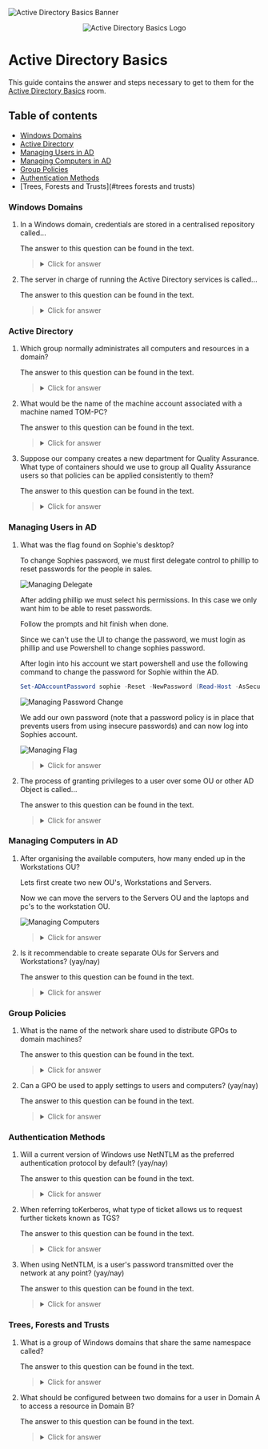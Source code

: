 ![Active Directory Basics Banner](https://i.imgur.com/bEG08k9.png)

<p align="center">
   <img src="https://github.com/Kevinovitz/TryHackMe_Writeups/blob/main/winadbasics/Active_Directory_Basics_Cover.png" alt="Active Directory Basics Logo">
</p>

# Active Directory Basics

This guide contains the answer and steps necessary to get to them for the [Active Directory Basics](https://tryhackme.com/room/winadbasics) room.

## Table of contents

- [Windows Domains](#windows-domains)
- [Active Directory](#active-directory)
- [Managing Users in AD](#managing-users-in-ad)
- [Managing Computers in AD](#managing-computers-in-ad)
- [Group Policies](#group-policies)
- [Authentication Methods](#authentication-methods)
- [Trees, Forests and Trusts](#trees forests and trusts)

### Windows Domains

1. In a Windows domain, credentials are stored in a centralised repository called...

   The answer to this question can be found in the text.

   ><details><summary>Click for answer</summary>Active Directory</details>

2. The server in charge of running the Active Directory services is called...

   The answer to this question can be found in the text.

   ><details><summary>Click for answer</summary>Domain Controller</details>

### Active Directory

1. Which group normally administrates all computers and resources in a domain?

   The answer to this question can be found in the text.

   ><details><summary>Click for answer</summary>Domain admins</details>

2. What would be the name of the machine account associated with a machine named TOM-PC?

   The answer to this question can be found in the text.

   ><details><summary>Click for answer</summary>TOM-PC$</details>

3. Suppose our company creates a new department for Quality Assurance. What type of containers should we use to group all Quality Assurance users so that policies can be applied consistently to them?

   The answer to this question can be found in the text.

   ><details><summary>Click for answer</summary>Organizational Unit</details>

### Managing Users in AD

1. What was the flag found on Sophie's desktop?

   To change Sophies password, we must first delegate control to phillip to reset passwords for the people in sales.

   ![Managing Delegate](https://github.com/Kevinovitz/TryHackMe_Writeups/blob/main/winadbasics/Active_Directory_Basics_Managing_Delegate.png)

   After adding phillip we must select his permissions. In this case we only want him to be able to reset passwords.

   Follow the prompts and hit finish when done.

   Since we can't use the UI to change the password, we must login as phillip and use Powershell to change sophies password.

   After login into his account we start powershell and use the following command to change the password for Sophie within the AD.

   ```powershell
   Set-ADAccountPassword sophie -Reset -NewPassword (Read-Host -AsSecureString -Prompt 'New Password') -Verbose
   ```

   ![Managing Password Change](https://github.com/Kevinovitz/TryHackMe_Writeups/blob/main/winadbasics/Active_Directory_Basics_Managing_Password_Change.png)

   We add our own password (note that a password policy is in place that prevents users from using insecure passwords) and can now log into Sophies account.

   ![Managing Flag](https://github.com/Kevinovitz/TryHackMe_Writeups/blob/main/winadbasics/Active_Directory_Basics_Managing_Flag.png)

   ><details><summary>Click for answer</summary>THM{thanks_for_contacting_support}</details>

2. The process of granting privileges to a user over some OU or other AD Object is called...

   The answer to this question can be found in the text.

   ><details><summary>Click for answer</summary>Delegation</details>

### Managing Computers in AD

1. After organising the available computers, how many ended up in the Workstations OU?

   Lets first create two new OU's, Workstations and Servers.

   Now we can move the servers to the Servers OU and the laptops and pc's to the workstation OU.

   ![Managing Computers](https://github.com/Kevinovitz/TryHackMe_Writeups/blob/main/winadbasics/Active_Directory_Basics_Managing_Computers.png)

   ><details><summary>Click for answer</summary>7</details>

2. Is it recommendable to create separate OUs for Servers and Workstations? (yay/nay)

   The answer to this question can be found in the text.

   ><details><summary>Click for answer</summary>yay</details>

### Group Policies

1. What is the name of the network share used to distribute GPOs to domain machines?

   The answer to this question can be found in the text.

   ><details><summary>Click for answer</summary></details>

2. Can a GPO be used to apply settings to users and computers? (yay/nay)

   The answer to this question can be found in the text.

   ><details><summary>Click for answer</summary></details>

### Authentication Methods

1. Will a current version of Windows use NetNTLM as the preferred authentication protocol by default? (yay/nay)

   The answer to this question can be found in the text.

   ><details><summary>Click for answer</summary>nay</details>

2. When referring toKerberos, what type of ticket allows us to request further tickets known as TGS?

   The answer to this question can be found in the text.

   ><details><summary>Click for answer</summary>Ticket Granting Ticket</details>

3. When using NetNTLM, is a user's password transmitted over the network at any point? (yay/nay)

   The answer to this question can be found in the text.

   ><details><summary>Click for answer</summary>nay</details>

### Trees, Forests and Trusts

1. What is a group of Windows domains that share the same namespace called?

   The answer to this question can be found in the text.

   ><details><summary>Click for answer</summary>Tree</details>

2. What should be configured between two domains for a user in Domain A to access a resource in Domain B?

   The answer to this question can be found in the text.

   ><details><summary>Click for answer</summary>A trust relationship</details>

